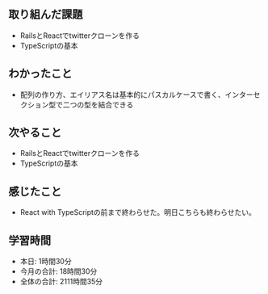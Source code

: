 ## 取り組んだ課題
- RailsとReactでtwitterクローンを作る
- TypeScriptの基本
## わかったこと
- 配列の作り方、エイリアス名は基本的にパスカルケースで書く、インターセクション型で二つの型を結合できる
## 次やること
- RailsとReactでtwitterクローンを作る
- TypeScriptの基本
## 感じたこと
- React with TypeScriptの前まで終わらせた。明日こちらも終わらせたい。
## 学習時間
- 本日: 1時間30分
- 今月の合計: 18時間30分
- 全体の合計: 2111時間35分

